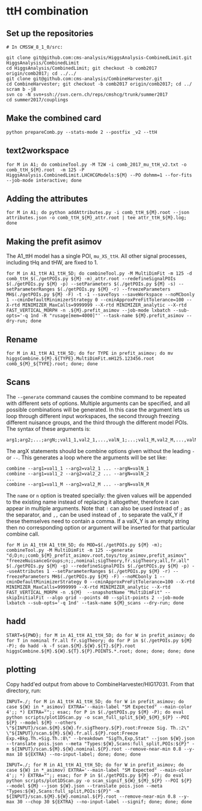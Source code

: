 # ttH combination

## Set up the repositories

```
# In CMSSW_8_1_0/src:

git clone git@github.com:cms-analysis/HiggsAnalysis-CombinedLimit.git HiggsAnalysis/CombinedLimit
cd HiggsAnalysis/CombinedLimit; git checkout -b comb2017 origin/comb2017; cd ../../
git clone git@github.com:cms-analysis/CombineHarvester.git
cd CombineHarvester; git checkout -b comb2017 origin/comb2017; cd ../
scram b -j8
svn co -N svn+ssh://svn.cern.ch/reps/cmshcg/trunk/summer2017
cd summer2017/couplings
```

## Make the combined card

`python prepareComb.py --stats-mode 2 --postfix _v2 --ttH`

## text2workspace

`for M in A1; do combineTool.py -M T2W -i comb_2017_mu_ttH_v2.txt -o comb_ttH_${M}.root  -m 125 -P HiggsAnalysis.CombinedLimit.LHCHCGModels:${M} --PO dohmm=1 --for-fits --job-mode interactive; done`

## Adding the attributes

`for M in A1; do python addAttributes.py -i comb_ttH_${M}.root --json attributes.json -o comb_ttH_${M}_attr.root | tee attr_ttH_${M}.log; done`

## Making the prefit asimov

The A1_ttH model has a single POI, `mu_XS_ttH`. All other signal processes, including tHq and tHW, are fixed to 1.

`for M in A1_ttH A1_ttH_5D; do combineTool.py -M MultiDimFit -m 125 -d comb_ttH_$(./getPOIs.py ${M} -m)_attr.root --redefineSignalPOIs $(./getPOIs.py ${M} -p) --setParameters $(./getPOIs.py ${M} -s) --setParameterRanges $(./getPOIs.py ${M} -r) --freezeParameters MH$(./getPOIs.py ${M} -F) -t -1 --saveToys --saveWorkspace --noMCbonly 1 --cminDefaultMinimizerStrategy 0 --cminApproxPreFitTolerance=100 --X-rtd MINIMIZER_MaxCalls=9999999 --X-rtd MINIMIZER_analytic --X-rtd FAST_VERTICAL_MORPH -n .${M}.prefit_asimov --job-mode lxbatch --sub-opts='-q 1nd -R "rusage[mem=4000]"' --task-name ${M}.prefit_asimov --dry-run; done`

## Rename
`for M in A1_ttH A1_ttH_5D; do for TYPE in prefit_asimov; do mv higgsCombine.${M}.${TYPE}.MultiDimFit.mH125.123456.root comb_${M}_${TYPE}.root; done; done`

## Scans

The `--generate` command causes the combine command to be repeated with different sets of options. Multiple arguments can be specified, and all possible combinations will be generated. In this case the argument lets us loop through different input workspaces, the second through freezing different nuisance groups, and the third through the different model POIs. The syntax of these arguments is:

    arg1;arg2;...;argN;;val1_1,val2_1,...,valN_1;...;val1_M,val2_M,...,valN_M

The argX statements should be combine options given without the leading `-` or `--`. This generates a loop where the arguments will be set like:

    combine --arg1=val1_1 --arg2=val2_1 ... --argN=valN_1
    combine --arg1=val1_2 --arg2=val2_2 ... --argN=valN_2
    ...
    combine --arg1=val1_M --arg2=val2_M ... --argN=valN_M

The `name` or `n` option is treated specially: the given values will be appended to the existing name instead of replacing it altogether, therefore it can appear in multiple arguments. Note that `:` can also be used instead of `;` as the separator, and `,,` can be used instead of `,` to separate the valX_Y if these themselves need to contain a comma. If a valX_Y is an empty string then no corresponding option or argument will be inserted for that particular combine call.

`for M in A1_ttH A1_ttH_5D; do MOD=$(./getPOIs.py ${M} -m); combineTool.py -M MultiDimFit -m 125 --generate "d;D;n;;comb_${M}_prefit_asimov.root,toys/toy_asimov,prefit_asimov" "freezeNuisanceGroups;n;;,nominal;sigTheory,fr.sigTheory;all,fr.all" $(./getPOIs.py ${M} -g) --redefineSignalPOIs $(./getPOIs.py ${M} -p) --useAttributes 1 --setParameterRanges $(./getPOIs.py ${M} -r) --freezeParameters MH$(./getPOIs.py ${M} -F) --noMCbonly 1 --cminDefaultMinimizerStrategy 0 --cminApproxPreFitTolerance=100 --X-rtd MINIMIZER_MaxCalls=9999999 --X-rtd MINIMIZER_analytic --X-rtd FAST_VERTICAL_MORPH -n .${M}  --snapshotName "MultiDimFit" --skipInitialFit --algo grid --points 40 --split-points 2 --job-mode lxbatch --sub-opts='-q 1nd' --task-name ${M}_scans --dry-run; done`

## hadd
`START=${PWD}; for M in A1_ttH A1_ttH_5D; do for W in prefit_asimov; do for T in nominal fr.all fr.sigTheory; do for P in $(./getPOIs.py ${M} -P); do hadd -k -f scan.${M}.${W}.${T}.${P}.root higgsCombine.${M}.${W}.${T}.${P}.POINTS.*.root; done; done; done; done`

## plotting

Copy hadd'ed output from above to CombineHarvester/HIG17031. From that directory, run:

`INPUT=./; for M in A1_ttH A1_ttH_5D; do for W in prefit_asimov; do case ${W} in *_asimov) EXTRA='--main-label "SM Expected" --main-color 4';; *) EXTRA="";; esac; for P in $(./getPOIs.py ${M} -P); do eval python scripts/plot1DScan.py -o scan_full_split_${W}_${M}_${P} --POI ${P} --model ${M} --others \"${INPUT}/scan.${M}.${W}.fr.sigTheory.${P}.root:Freeze Sig. Th.:2\" \"${INPUT}/scan.${M}.${W}.fr.all.${P}.root:Freeze Exp.+Bkg.Th.+Sig.Th.:8\" --breakdown "SigTh,Exp,Stat" --json ${W}.json --translate pois.json --meta "Types:${W},Scans:full_split,POIs:${P}" -m ${INPUT}/scan.${M}.${W}.nominal.${P}.root --remove-near-min 0.8 --y-max 10 ${EXTRA} --no-input-label; done; done; done`

`INPUT=./; for M in A1_ttH A1_ttH_5D; do for W in prefit_asimov; do case ${W} in *_asimov) EXTRA='--main-label "SM Expected" --main-color 4';; *) EXTRA="";; esac; for P in $(./getPOIs.py ${M} -P); do eval python scripts/plot1DScan.py -o scan_signif_${W}_${M}_${P} --POI ${P} --model ${M} --json ${W}.json --translate pois.json --meta "Types:${W},Scans:full_split,POIs:${P}" -m ${INPUT}/scan.${M}.${W}.nominal.${P}.root --remove-near-min 0.8 --y-max 30 --chop 30 ${EXTRA} --no-input-label --signif; done; done; done`